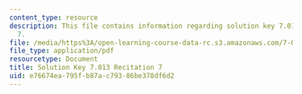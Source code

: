```yaml
---
content_type: resource
description: This file contains information regarding solution key 7.013 recitation
  7.
file: /media/https%3A/open-learning-course-data-rc.s3.amazonaws.com/7-013-introductory-biology-spring-2013/e76674ea795fb87ac79386be378df6d2_MIT7_013S12_RecitatSol_7.pdf
file_type: application/pdf
resourcetype: Document
title: Solution Key 7.013 Recitation 7
uid: e76674ea-795f-b87a-c793-86be378df6d2
---
```

